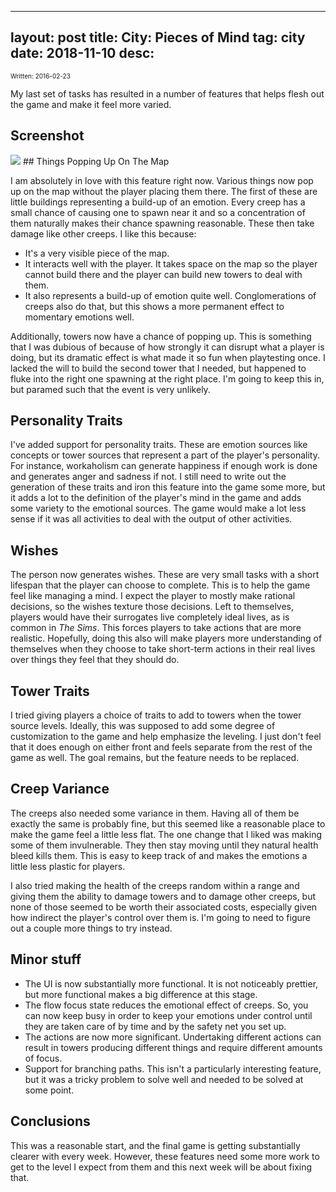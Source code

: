 
---
layout: post
title: City: Pieces of Mind
tag: city
date: 2018-11-10
desc: 
---

<p style="font-size:10px">Written: 2016-02-23


My last set of tasks has resulted in a number of features that helps flesh out the game and make it feel more varied.

## Screenshot
<img src="/blogImages/SS_2016-02-23_01.png" />
## Things Popping Up On The Map

I am absolutely in love with this feature right now. Various things now pop up on the map without the player placing them there. The first of these are little buildings representing a build-up of an emotion. Every creep has a small chance of causing one to spawn near it and so a concentration of them naturally makes their chance spawning reasonable. These then take damage like other creeps. I like this because:
- It's a very visible piece of the map.
    <li>It interacts well with the player. It takes space on the map so the player cannot build there and the player can build new towers to deal with them.
- It also represents a build-up of emotion quite well. Conglomerations of creeps also do that, but this shows a more permanent effect to momentary emotions well.



Additionally, towers now have a chance of popping up. This is something that I was dubious of because of how strongly it can disrupt what a player is doing, but its dramatic effect is what made it so fun when playtesting once. I lacked the will to build the second tower that I needed, but happened to fluke into the right one spawning at the right place. I'm going to keep this in, but paramed such that the event is very unlikely.

## Personality Traits

I've added support for personality traits. These are emotion sources like concepts or tower sources that represent a part of the player's personality. For instance, workaholism can generate happiness if enough work is done and generates anger and sadness if not. I still need to write out the generation of these traits and iron this feature into the game some more, but it adds a lot to the definition of the player's mind in the game and adds some variety to the emotional sources. The game would make a lot less sense if it was all activities to deal with the output of other activities.

## Wishes

The person now generates wishes. These are very small tasks with a short lifespan that the player can choose to complete. This is to help the game feel like managing a mind. I expect the player to mostly make rational decisions, so the wishes texture those decisions. Left to themselves, players would have their surrogates live completely ideal lives, as is common in *The Sims*. This forces players to take actions that are more realistic. Hopefully, doing this also will make players more understanding of themselves when they choose to take short-term actions in their real lives over things they feel that they should do.

## Tower Traits

I tried giving players a choice of traits to add to towers when the tower source levels. Ideally, this was supposed to add some degree of customization to the game and help emphasize the leveling. I just don't feel that it does enough on either front and feels separate from the rest of the game as well. The goal remains, but the feature needs to be replaced.

## Creep Variance

The creeps also needed some variance in them. Having all of them be exactly the same is probably fine, but this seemed like a reasonable place to make the game feel a little less flat. The one change that I liked was making some of them invulnerable. They then stay moving until they natural health bleed kills them. This is easy to keep track of and makes the emotions a little less plastic for players.


I also tried making the health of the creeps random within a range and giving them the ability to damage towers and to damage other creeps, but none of those seemed to be worth their associated costs, especially given how indirect the player's control over them is. I'm going to need to figure out a couple more things to try instead.

## Minor stuff
- The UI is now substantially more functional. It is not noticeably prettier, but more functional makes a big difference at this stage.
- The flow focus state reduces the emotional effect of creeps. So, you can now keep busy in order to keep your emotions under control until they are taken care of by time and by the safety net you set up.
- The actions are now more significant. Undertaking different actions can result in towers producing different things and require different amounts of focus.
- Support for branching paths. This isn't a particularly interesting feature, but it was a tricky problem to solve well and needed to be solved at some point.

## Conclusions

This was a reasonable start, and the final game is getting substantially clearer with every week. However, these features need some more work to get to the level I expect from them and this next week will be about fixing that.

